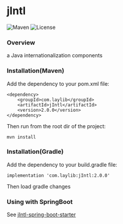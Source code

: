 # jIntl
![Maven](https://img.shields.io/maven-central/v/com.laylib/jIntl.svg)
![License](https://img.shields.io/github/license/LayGit/jIntl.svg)

### Overview

a Java internationalization components

### Installation(Maven)

Add the dependency to your pom.xml file:

```
<dependency>
    <groupId>com.laylib</groupId>
    <artifactId>jIntl</artifactId>
    <version>2.0.0</version>
</dependency>
```

Then run from the root dir of the project:

```
mvn install
```

### Installation(Gradle)

Add the dependency to your build.gradle file:

```
implementation 'com.laylib:jIntl:2.0.0'
```

Then load gradle changes

### Using with SpringBoot
See [jIntl-spring-boot-starter](https://github.com/LayGit/jIntl-spring-boot-starter)